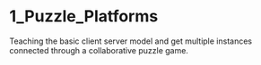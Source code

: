 # 1_Puzzle_Platforms
Teaching the basic client server model and get multiple instances connected through a collaborative puzzle game.
